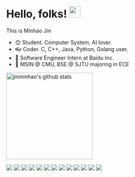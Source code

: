 # Hello, folks! <img src="https://raw.githubusercontent.com/MartinHeinz/MartinHeinz/master/wave.gif" width="30px">

This is Minhao Jin


- :blush: ​Student. Computer System, AI lover.
- :eyeglasses: Coder. C, C++, Java, Python, Golang user.
- :office: ​Software Engineer Intern at Baidu Inc.
- :school: ​MSIN @ CMU, BSE @ SJTU majoring in ECE

<p align="left">
<img alt="jinminhao's github stats" height='230' src="https://github-readme-stats.vercel.app/api?username=jinminhao&show_icons=true&theme=radical&count_private=true">
</p>

<p align="left">
	<a href="https://www.linkedin.com/in/minhao-jin-1328b8164/"><img src="https://img.shields.io/badge/-Minhao Jin-blue?style=flat-square&logo=Linkedin&logoColor=white&link=https://www.linkedin.com/in/minhao-jin-1328b8164/"></a>
	<a><img src="https://img.shields.io/github/followers/jinminhao?style=flat-square&logo=Followers&logoColor=white&color=2bbc8a"></a>
  <a><img src="https://img.shields.io/badge/OS-Linux-informational?style=flat&logo=<LOGO_NAME>&logoColor=white&color=2bbc8a"></a>
  <a><img src="https://img.shields.io/badge/Code-C-informational?style=flat&logo=<LOGO_NAME>&logoColor=white&color=2bbc8a"></a>
  <a><img src="https://img.shields.io/badge/Code-C++-informational?style=flat&logo=<LOGO_NAME>&logoColor=white&color=2bbc8a"></a>
  <a><img src="https://img.shields.io/badge/Code-Python-informational?style=flat&logo=<LOGO_NAME>&logoColor=white&color=2bbc8a"></a>
  <a><img src="https://img.shields.io/badge/Code-Java-informational?style=flat&logo=<LOGO_NAME>&logoColor=white&color=2bbc8a"></a>
  <a><img src="https://img.shields.io/badge/Code-Golang-informational?style=flat&logo=<LOGO_NAME>&logoColor=white&color=2bbc8a"></a>
  <a><img src="https://img.shields.io/badge/Tools-Docker-informational?style=flat&logo=<LOGO_NAME>&logoColor=white&color=2bbc8a"></a>
  <a><img src="https://img.shields.io/badge/Tools-Kubernetes-informational?style=flat&logo=<LOGO_NAME>&logoColor=white&color=2bbc8a"></a>
  <a><img src="https://img.shields.io/badge/Cloud-AWS-informational?style=flat&logo=<LOGO_NAME>&logoColor=white&color=2bbc8a"></a>
  <a><img src="https://img.shields.io/badge/Cloud-GCP-informational?style=flat&logo=<LOGO_NAME>&logoColor=white&color=2bbc8a"></a>
  <a><img src="https://img.shields.io/badge/Cloud-Azure-informational?style=flat&logo=<LOGO_NAME>&logoColor=white&color=2bbc8a"></a>
</p>

